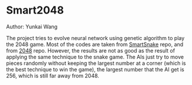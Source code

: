 # Smart2048

Author: Yunkai Wang  

The project tries to evolve neural network using genetic algorithm to play the 2048 game. Most of the codes are taken from [SmartSnake](https://github.com/yunkaiwang/SmartSnake "Smart snake") repo, and from [2048](https://github.com/yunkaiwang/2048 "2048") repo. However, the results are not as good as the result of applying the same technique to the snake game. The AIs just try to move pieces randomly without keeping the largest number at a corner (which is the best technique to win the game), the largest number that the AI get is 256, which is still far away from 2048.  
